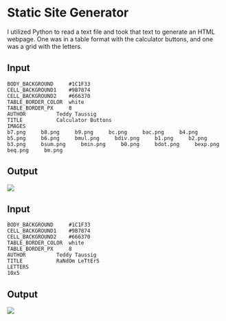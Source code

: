 # Static Site Generator
I utilized Python to read a text file and took that text to generate an HTML webpage. One was in a table format with the calculator buttons, and one was a grid with the letters.

## Input

```
BODY_BACKGROUND		#1C1F33
CELL_BACKGROUND1	#9B7874 
CELL_BACKGROUND2	#666370 
TABLE_BORDER_COLOR	white
TABLE_BORDER_PX		8
AUTHOR			Teddy Taussig 
TITLE			Calculator Buttons 
IMAGES 
b7.png     b8.png     b9.png     bc.png     bac.png     b4.png
b5.png     b6.png     bmul.png     bdiv.png     b1.png     b2.png
b3.png     bsum.png     bmin.png     b0.png     bdot.png     bexp.png
beq.png		bm.png
```


## Output

![](./Screenshots/calculator_buttons_webpage.png)


## Input

```
BODY_BACKGROUND		#1C1F33
CELL_BACKGROUND1	#9B7874 
CELL_BACKGROUND2	#666370 
TABLE_BORDER_COLOR	white
TABLE_BORDER_PX		8
AUTHOR			Teddy Taussig 
TITLE			RaNdOm LeTtErS 
LETTERS
10x5
```


## Output

![](./Screenshots/random_letters_webpage.png)
